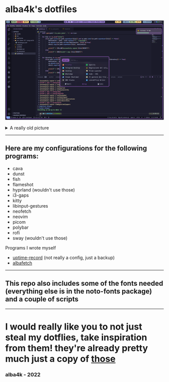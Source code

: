 # alba4k's dotfiles

![Preview](assets/hyprland.png)

<details>

<summary> A really old picture </summary>

![Preview](assets/pic.png)

## my dotfiles, shown in [this](https://www.reddit.com/r/unixporn/comments/vf2tej/i3gaps_well_i_like_purple_anybody_here_good_with/) r/unixporn post

</details>

---

## Here are my configurations for the following programs:
* cava
* dunst
* fish
* flameshot
* hyprland (wouldn't use those)
* i3-gaps
* kitty
* libinput-gestures
* neofetch
* neovim
* picom
* polybar
* rofi
* sway (wouldn't use those)

Programs I wrote myself

* [uptime-record](https://github.com/alba4k/uptime-record) (not really a config, just a backup)
* [albafetch](https://github.com/alba4k/albafetch)

---

## This repo also includes some of the fonts needed (everything else is in the noto-fonts package) and a couple of scripts

---

# I would really like you to **not** just steal my dotflies, take inspiration from them! they're already pretty much just a copy of [those](https://github.com/catppuccin)

### alba4k - 2022
